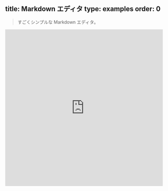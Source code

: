 title: Markdown エディタ
type: examples
order: 0
---

> すごくシンプルな Markdown エディタ。

<iframe width="100%" height="500" src="http://jsfiddle.net/yyx990803/oe7axeab/embedded/result,html,js,css" allowfullscreen="allowfullscreen" frameborder="0"></iframe>
